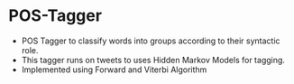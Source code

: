 # POS-Tagger
- POS Tagger to classify words into groups according to their syntactic role. 
- This tagger runs on tweets to uses Hidden Markov Models for tagging.
- Implemented using Forward and Viterbi Algorithm
